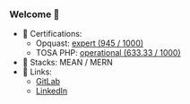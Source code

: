 ### Welcome 👋

<!--
**LoicZHU/LoicZHU** is a ✨ _special_ ✨ repository because its `README.md` (this file) appears on your GitHub profile.

Here are some ideas to get you started:

- 🔭 I’m currently working on ...
- 🌱 I’m currently learning ...
- 👯 I’m looking to collaborate on ...
- 🤔 I’m looking for help with ...
- 💬 Ask me about ...
- 📫 How to reach me: ...
- 😄 Pronouns: ...
- ⚡ Fun fact: ...
-->

- 📜 Certifications:
  - Opquast: [expert (945 / 1000)](https://directory.opquast.com/fr/certificat/XMWIV1/)
  - TOSA PHP: [operational (633.33 / 1000)](https://www.isograd.com/FR/verificationcertification.php?param=Uld2bStyVU1FdnRpVFJjZUNWczRxaUM2RHM5aWoyUUR4a1pjL080LzlwUy9aTTJOd3Q1R2ppdFQxMUJGZTFOSW1ObW1QSjI1YitUOFhEWGhCTStrVXc9PTo6LZ3BCjrP6koPvq126090aQ)
- 🧰 Stacks: MEAN / MERN
- 🔗 Links:
  - [GitLab](http://gitlab.com/LoicZHU)
  - [LinkedIn](http://linkedin.com/in/loiczhu)

